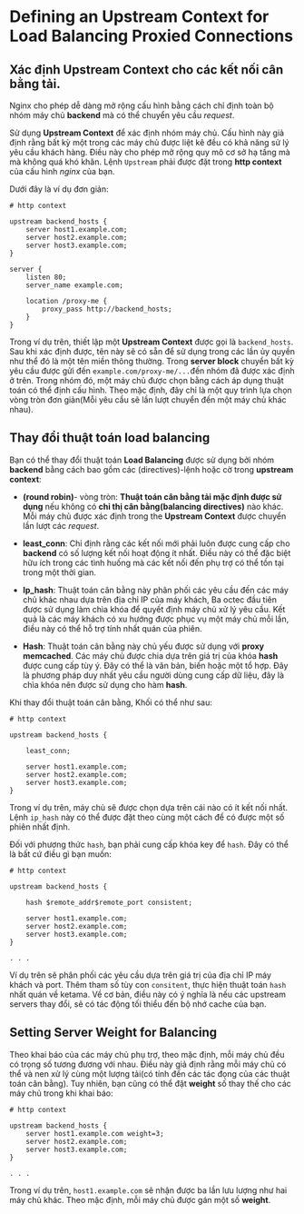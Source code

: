 # Defining an Upstream Context for Load Balancing Proxied Connections
## Xác định Upstream Context cho các kết nối cân bằng tải.

Nginx cho phép dễ dàng mở rộng cấu hình bằng cách chỉ định toàn bộ nhóm máy chủ **backend** mà có thể chuyển yêu cầu *request*.

Sử dụng **Upstream Context** để xác định nhóm máy chủ. Cấu hình này giả định rằng bất kỳ một trong các máy chủ được liệt kê đều có khả năng sử lý yêu cầu khách hàng. Điều này cho phép mở rộng quy mô cơ sở hạ tầng mà mà không quá khó khăn. Lệnh `Upstream` phải được đặt trong **http context** của cấu hình *nginx* của bạn. 

Dưới đây là ví dụ đơn giản:

```
# http context

upstream backend_hosts {
    server host1.example.com;
    server host2.example.com;
    server host3.example.com;
}

server {
    listen 80;
    server_name example.com;

    location /proxy-me {
        proxy_pass http://backend_hosts;
    }
}

```

Trong ví dụ trên, thiết lập một **Upstream Context** được gọi là `backend_hosts`. Sau khi xác định được, tên này sẽ có sẵn để sử dụng trong các lần ủy quyền như thể đó là một tên miền thông thường. Trong **server block** chuyển bất kỳ yêu cầu được gửi đến `example.com/proxy-me/...`đến nhóm đã được xác định ở trên. Trong nhóm đó, một máy chủ được chọn bằng cách áp dụng thuật toán có thể định cấu hình. Theo mặc định, đây chỉ là một quy trình lựa chọn vòng tròn đơn giản(Mỗi yêu cầu sẽ lần lượt chuyển đến một máy chủ khác nhau).

## Thay đổi thuật toán load balancing

Bạn có thể thay đổi thuật toán **Load Balancing** được sử dụng bởi nhóm **backend** bằng cách bao gồm các (directives)-lệnh hoặc cờ trong **upstream context**:

* **(round robin)**- vòng tròn: **Thuật toán cân bằng tải mặc định được sử dụng** nếu không có **chỉ thị cân bằng(balancing directives)** nào khác. Mỗi máy chủ được xác định trong the **Upstream Context** được chuyển lần lượt các *request*.
* **least_conn**: Chỉ định rằng các kết nối mới phải luôn được cung cấp cho **backend** có số lượng kết nối hoạt động ít nhất. Điều này có thể đặc biệt hữu ích trong các tình huống mà các kết nối đến phụ trợ có thể tồn tại trong một thời gian.

* **Ip_hash**: Thuật toán cân bằng này phân phối các yêu cầu đến các máy chủ khác nhau dựa trên địa chỉ IP của máy khách, Ba octec đầu tiên được sử dụng làm chìa khóa để quyết định máy chủ xử lý yêu cầu. Kết quả là các máy khách có xu hướng được phục vụ một máy chủ mỗi lần, điều này có thể hỗ trợ tính nhất quán của phiên.

* **Hash**: Thuật toán cân bằng này chủ yếu được sử dụng với **proxy memcached**. Các máy chủ được chia dựa trên giá trị của khóa **hash** được cung cấp tùy ý. Đây có thể là văn bản, biến hoặc một tổ hợp. Đây là phương pháp duy nhất yêu cầu người dùng cung cấp dữ liệu, đây là chìa khóa nên được sử dụng cho hàm **hash**.

Khi thay đổi thuật toán cân bằng, Khối có thể như sau:

```
# http context

upstream backend_hosts {

    least_conn;

    server host1.example.com;
    server host2.example.com;
    server host3.example.com;
}
```

Trong ví dụ trên, máy chủ sẽ được chọn dựa trên cái nào có ít kết nối nhất. Lệnh `ip_hash` này có thể được đặt theo cùng một cách để có được một số phiên nhất định.

Đối với phương thức `hash`, bạn phải cung cấp khóa key để `hash`. Đây có thể là bất cứ điều gì bạn muốn:
```
# http context

upstream backend_hosts {

    hash $remote_addr$remote_port consistent;

    server host1.example.com;
    server host2.example.com;
    server host3.example.com;
}

. . .
```

Ví dụ trên sẽ phân phối các yêu cầu dựa trên giá trị của địa chỉ IP máy khách và port. Thêm tham số tùy con `consitent`, thực hiện thuật toán `hash` nhất quán về ketama. Về cơ bản, điều này có ý nghĩa là nếu các upstream servers thay đổi, sẽ có tác động tối thiểu đến bộ nhớ cache của bạn.

## Setting Server Weight for Balancing

Theo khai báo của các máy chủ phụ trợ, theo mặc định, mỗi máy chủ đều có trọng số tương đương với nhau. Điều này giả định rằng mỗi máy chủ có thể và nen xử lý cùng một lượng tải(có tính đến các tác đọng của các thuật toán cân bằng). Tuy nhiên, bạn cũng có thể đặt **weight** số thay thế cho các máy chủ trong khi khai báo:

```
# http context

upstream backend_hosts {
    server host1.example.com weight=3;
    server host2.example.com;
    server host3.example.com;
}

. . .
```

Trong ví dụ trên, `host1.example.com` sẽ nhận được ba lần lưu lượng như hai máy chủ khác. Theo mặc định, mỗi máy chủ được gán một  số **weight**.



